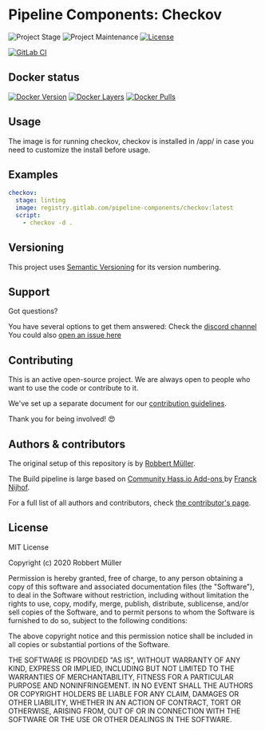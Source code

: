 # Pipeline Components: Checkov

![Project Stage][project-stage-shield]
![Project Maintenance][maintenance-shield]
[![License][license-shield]](LICENSE)

[![GitLab CI][gitlabci-shield]][gitlabci]

## Docker status

[![Docker Version][version-shield]][microbadger]
[![Docker Layers][layers-shield]][microbadger]
[![Docker Pulls][pulls-shield]][dockerhub]

## Usage

The image is for running checkov, checkov is installed in /app/ in case you need to customize the install before usage.

## Examples

```yaml
checkov:
  stage: linting
  image: registry.gitlab.com/pipeline-components/checkov:latest
  script:
    - checkov -d .
```

## Versioning

This project uses [Semantic Versioning][semver] for its version numbering.

## Support

Got questions?

You have several options to get them answered:
Check the [discord channel][discord]
You could also [open an issue here][issue]

## Contributing

This is an active open-source project. We are always open to people who want to
use the code or contribute to it.

We've set up a separate document for our [contribution guidelines](CONTRIBUTING.md).

Thank you for being involved! :heart_eyes:

## Authors & contributors

The original setup of this repository is by [Robbert Müller][mjrider].

The Build pipeline is large based on [Community Hass.io Add-ons
][hassio-addons] by [Franck Nijhof][frenck].

For a full list of all authors and contributors,
check [the contributor's page][contributors].

## License

MIT License

Copyright (c) 2020 Robbert Müller

Permission is hereby granted, free of charge, to any person obtaining a copy
of this software and associated documentation files (the "Software"), to deal
in the Software without restriction, including without limitation the rights
to use, copy, modify, merge, publish, distribute, sublicense, and/or sell
copies of the Software, and to permit persons to whom the Software is
furnished to do so, subject to the following conditions:

The above copyright notice and this permission notice shall be included in all
copies or substantial portions of the Software.

THE SOFTWARE IS PROVIDED "AS IS", WITHOUT WARRANTY OF ANY KIND, EXPRESS OR
IMPLIED, INCLUDING BUT NOT LIMITED TO THE WARRANTIES OF MERCHANTABILITY,
FITNESS FOR A PARTICULAR PURPOSE AND NONINFRINGEMENT. IN NO EVENT SHALL THE
AUTHORS OR COPYRIGHT HOLDERS BE LIABLE FOR ANY CLAIM, DAMAGES OR OTHER
LIABILITY, WHETHER IN AN ACTION OF CONTRACT, TORT OR OTHERWISE, ARISING FROM,
OUT OF OR IN CONNECTION WITH THE SOFTWARE OR THE USE OR OTHER DEALINGS IN THE
SOFTWARE.

[commits]: https://gitlab.com/pipeline-components/checkov/commits/master
[contributors]: https://gitlab.com/pipeline-components/checkov/graphs/master
[dockerhub]: https://hub.docker.com/r/pipelinecomponents/checkov
[license-shield]: https://img.shields.io/badge/License-MIT-green.svg
[mjrider]: https://gitlab.com/mjrider
[discord]: https://discord.gg/vhxWFfP
[gitlabci-shield]: https://img.shields.io/gitlab/pipeline/pipeline-components/checkov.svg
[gitlabci]: https://gitlab.com/pipeline-components/checkov/commits/master
[issue]: https://gitlab.com/pipeline-components/checkov/issues
[keepchangelog]: http://keepachangelog.com/en/1.0.0/
[layers-shield]: https://images.microbadger.com/badges/image/pipelinecomponents/checkov.svg
[maintenance-shield]: https://img.shields.io/maintenance/yes/2020.svg
[microbadger]: https://microbadger.com/images/pipelinecomponents/checkov
[project-stage-shield]: https://img.shields.io/badge/project%20stage-production%20ready-brightgreen.svg
[pulls-shield]: https://img.shields.io/docker/pulls/pipelinecomponents/checkov.svg
[releases]: https://gitlab.com/pipeline-components/checkov/tags
[repository]: https://gitlab.com/pipeline-components/checkov
[semver]: http://semver.org/spec/v2.0.0.html
[version-shield]: https://images.microbadger.com/badges/version/pipelinecomponents/checkov.svg

[frenck]: https://github.com/frenck
[hassio-addons]: https://github.com/hassio-addons

